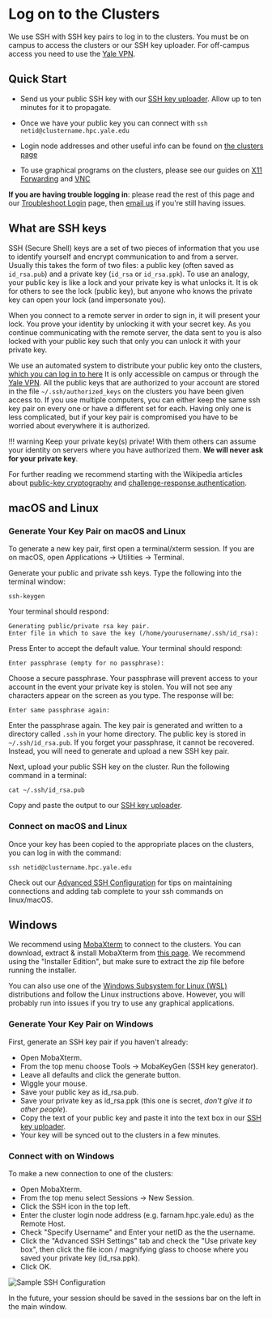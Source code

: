 # Log on to the Clusters

We use SSH with SSH key pairs to log in to the clusters. You must be on campus to access the clusters or our SSH key uploader. For off-campus access you need to use the [Yale VPN](vpn).

## Quick Start

* Send us your public SSH key with our [SSH key uploader](http://gold.hpc.yale.internal/cgi-bin/sshkeys.py). Allow up to ten minutes for it to propagate.

* Once we have your public key you can connect with `ssh netid@clustername.hpc.yale.edu`

* Login node addresses and other useful info can be found on [the clusters page](/clusters-at-yale/clusters)

* To use graphical programs on the clusters, please see our guides on [X11 Forwarding](x11) and [VNC](vnc)

**If you are having trouble logging in**: please read the rest of this page and our [Troubleshoot Login](/clusters-at-yale/troubleshoot) page, then [email us](mailto:hpc@yale.edu) if you're still having issues.

## What are SSH keys

SSH (Secure Shell) keys are a set of two pieces of information that you use to identify yourself and encrypt communication to and from a server. Usually this takes the form of two files: a public key (often saved as `id_rsa.pub`) and a private key (`id_rsa` or `id_rsa.ppk`). To use an analogy, your public key is like a lock and your private key is what unlocks it. It is ok for others to see the lock (public key), but anyone who knows the private key can open your lock (and impersonate you).

When you connect to a remote server in order to sign in, it will present your lock. You prove your identity by unlocking it with your secret key. As you continue communicating with the remote server, the data sent to you is also locked with your public key such that only you can unlock it with your private key.

We use an automated system to distribute your public key onto the clusters, [which you can log in to here](http://gold.hpc.yale.internal/cgi-bin/sshkeys.py) It is only accessible on campus or through the [Yale VPN](vpn). All the public keys that are authorized to your account are stored in the file `~/.ssh/authorized_keys` on the clusters you have been given access to. If you use multiple computers, you can either keep the same ssh key pair on every one or have a different set for each. Having only one is less complicated, but if your key pair is compromised you have to be worried about everywhere it is authorized.

!!! warning
    Keep your private key(s) private! With them others can assume your identity on servers where you have authorized them. **We will never ask for your private key**.

For further reading we recommend starting with the Wikipedia articles about [public-key cryptography](https://en.wikipedia.org/wiki/Public-key_cryptography) and [challenge-response authentication](https://en.wikipedia.org/wiki/Challenge-response_authentication).

## macOS and Linux

### Generate Your Key Pair on macOS and Linux

To generate a new key pair, first open a terminal/xterm session. If you are on macOS, open Applications -> Utilities -> Terminal.

Generate your public and private ssh keys. Type the following into the terminal window:

```
ssh-keygen
```

Your terminal should respond:

```
Generating public/private rsa key pair.
Enter file in which to save the key (/home/yourusername/.ssh/id_rsa):

```

Press Enter to accept the default value. Your terminal should respond:

```
Enter passphrase (empty for no passphrase):
```

Choose a secure passphrase. Your passphrase will prevent access to your account in the event your private key is stolen. You will not see any characters appear on the screen as you type. The response will be:

```
Enter same passphrase again:
```

Enter the passphrase again. The key pair is generated and written to a directory called `.ssh` in your home directory. The public key is stored in `~/.ssh/id_rsa.pub`. If you forget your passphrase, it cannot be recovered. Instead, you will need to generate and upload a new SSH key pair.

Next, upload your public SSH key on the cluster. Run the following command in a terminal:

```
cat ~/.ssh/id_rsa.pub
```

Copy and paste the output to our [SSH key uploader](http://gold.hpc.yale.internal/cgi-bin/sshkeys.py).

### Connect on macOS and Linux

Once your key has been copied to the appropriate places on the clusters, you can log in with the command:

```
ssh netid@clustername.hpc.yale.edu
```

Check out our [Advanced SSH Configuration](advanced-config) for tips on maintaining connections and adding tab complete to your ssh commands on linux/macOS.

## Windows

We recommend using [MobaXterm](https://mobaxterm.mobatek.net/) to connect to the clusters. You can download, extract & install MobaXterm from [this page](https://mobaxterm.mobatek.net/download-home-edition.html). We recommend using the "Installer Edition", but make sure to extract the zip file before running the installer.

You can also use one of the [Windows Subsystem for Linux (WSL)](https://docs.microsoft.com/en-us/windows/wsl/install-win10) distributions and follow the Linux instructions above. However, you will probably run into issues if you try to use any graphical applications.

### Generate Your Key Pair on Windows

First, generate an SSH key pair if you haven't already:

* Open MobaXterm.
* From the top menu choose Tools -> MobaKeyGen (SSH key generator).
* Leave all defaults and click the generate button.
* Wiggle your mouse.
* Save your public key as id_rsa.pub.
* Save your private key as id_rsa.ppk (this one is secret, *don't give it to other people*).
* Copy the text of your public key and paste it into the text box in our [SSH key uploader](http://gold.hpc.yale.internal/cgi-bin/sshkeys.py).
* Your key will be synced out to the clusters in a few minutes.

### Connect with on Windows

To make a new connection to one of the clusters:

* Open MobaXterm.
* From the top menu select Sessions -> New Session.
* Click the SSH icon in the top left.
* Enter the cluster login node address (e.g. farnam.hpc.yale.edu) as the Remote Host.
* Check "Specify Username" and Enter your netID as the the username.
* Click the "Advanced SSH Settings" tab and check the "Use private key box", then click the file icon / magnifying glass to choose where you saved your private key (id_rsa.ppk).
* Click OK.

![Sample SSH Configuration](/img/ssh-connection.png)

In the future, your session should be saved in the sessions bar on the left in the main window.